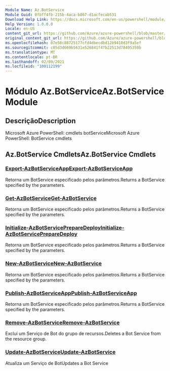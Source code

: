 ```yaml
---
Module Name: Az.BotService
Module Guid: 0fbff4fb-215b-4aca-b867-d1acfecab531
Download Help Link: https://docs.microsoft.com/en-us/powershell/module/az.botservice
Help Version: 1.0.0.0
Locale: en-US
content_git_url: https://github.com/Azure/azure-powershell/blob/master/src/BotService/help/Az.BotService.md
original_content_git_url: https://github.com/Azure/azure-powershell/blob/master/src/BotService/help/Az.BotService.md
ms.openlocfilehash: 07e58c88725177cfd4dbecdbd12b9418d3f9a5ef
ms.sourcegitcommit: c05d3d669b5631e526841f47b22513d78495350b
ms.translationtype: MT
ms.contentlocale: pt-BR
ms.lasthandoff: 02/09/2021
ms.locfileid: "100112199"
---
```

# <span data-ttu-id="ea407-101">Módulo Az.BotService</span><span class="sxs-lookup"><span data-stu-id="ea407-101">Az.BotService Module</span></span>
## <span data-ttu-id="ea407-102">Descrição</span><span class="sxs-lookup"><span data-stu-id="ea407-102">Description</span></span>
<span data-ttu-id="ea407-103">Microsoft Azure PowerShell: cmdlets botService</span><span class="sxs-lookup"><span data-stu-id="ea407-103">Microsoft Azure PowerShell: BotService cmdlets</span></span>

## <span data-ttu-id="ea407-104">Az.BotService Cmdlets</span><span class="sxs-lookup"><span data-stu-id="ea407-104">Az.BotService Cmdlets</span></span>
### [<span data-ttu-id="ea407-105">Export-AzBotServiceApp</span><span class="sxs-lookup"><span data-stu-id="ea407-105">Export-AzBotServiceApp</span></span>](Export-AzBotServiceApp.md)
<span data-ttu-id="ea407-106">Retorna um BotService especificado pelos parâmetros.</span><span class="sxs-lookup"><span data-stu-id="ea407-106">Returns a BotService specified by the parameters.</span></span>

### [<span data-ttu-id="ea407-107">Get-AzBotService</span><span class="sxs-lookup"><span data-stu-id="ea407-107">Get-AzBotService</span></span>](Get-AzBotService.md)
<span data-ttu-id="ea407-108">Retorna um BotService especificado pelos parâmetros.</span><span class="sxs-lookup"><span data-stu-id="ea407-108">Returns a BotService specified by the parameters.</span></span>

### [<span data-ttu-id="ea407-109">Initialize-AzBotServicePrepareDeploy</span><span class="sxs-lookup"><span data-stu-id="ea407-109">Initialize-AzBotServicePrepareDeploy</span></span>](Initialize-AzBotServicePrepareDeploy.md)
<span data-ttu-id="ea407-110">Retorna um BotService especificado pelos parâmetros.</span><span class="sxs-lookup"><span data-stu-id="ea407-110">Returns a BotService specified by the parameters.</span></span>

### [<span data-ttu-id="ea407-111">New-AzBotService</span><span class="sxs-lookup"><span data-stu-id="ea407-111">New-AzBotService</span></span>](New-AzBotService.md)
<span data-ttu-id="ea407-112">Retorna um BotService especificado pelos parâmetros.</span><span class="sxs-lookup"><span data-stu-id="ea407-112">Returns a BotService specified by the parameters.</span></span>

### [<span data-ttu-id="ea407-113">Publish-AzBotServiceApp</span><span class="sxs-lookup"><span data-stu-id="ea407-113">Publish-AzBotServiceApp</span></span>](Publish-AzBotServiceApp.md)
<span data-ttu-id="ea407-114">Retorna um BotService especificado pelos parâmetros.</span><span class="sxs-lookup"><span data-stu-id="ea407-114">Returns a BotService specified by the parameters.</span></span>

### [<span data-ttu-id="ea407-115">Remove-AzBotService</span><span class="sxs-lookup"><span data-stu-id="ea407-115">Remove-AzBotService</span></span>](Remove-AzBotService.md)
<span data-ttu-id="ea407-116">Exclui um Serviço de Bot do grupo de recursos.</span><span class="sxs-lookup"><span data-stu-id="ea407-116">Deletes a Bot Service from the resource group.</span></span>

### [<span data-ttu-id="ea407-117">Update-AzBotService</span><span class="sxs-lookup"><span data-stu-id="ea407-117">Update-AzBotService</span></span>](Update-AzBotService.md)
<span data-ttu-id="ea407-118">Atualiza um Serviço de Bot</span><span class="sxs-lookup"><span data-stu-id="ea407-118">Updates a Bot Service</span></span>

